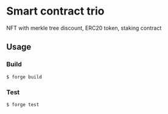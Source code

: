 # Smart contract trio

NFT with merkle tree discount, ERC20 token, staking contract

## Usage

### Build

```shell
$ forge build
```

### Test

```shell
$ forge test
```
